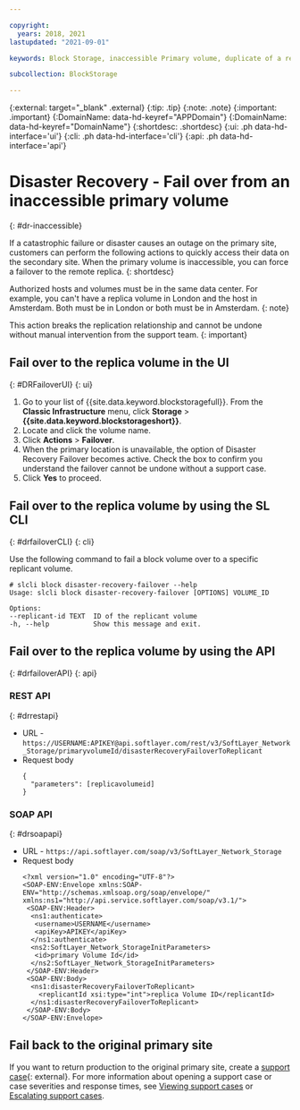 ```yaml
---

copyright:
  years: 2018, 2021
lastupdated: "2021-09-01"

keywords: Block Storage, inaccessible Primary volume, duplicate of a replica volume, Disaster Recovery, volume duplication, replication, failover, failback

subcollection: BlockStorage

---
```

{:external: target="_blank" .external}
{:tip: .tip}
{:note: .note}
{:important: .important}
{:DomainName: data-hd-keyref="APPDomain"}
{:DomainName: data-hd-keyref="DomainName"}
{:shortdesc: .shortdesc}
{:ui: .ph data-hd-interface='ui'}
{:cli: .ph data-hd-interface='cli'}
{:api: .ph data-hd-interface='api'}

# Disaster Recovery - Fail over from an inaccessible primary volume
{: #dr-inaccessible}

If a catastrophic failure or disaster causes an outage on the primary site, customers can perform the following actions to quickly access their data on the secondary site. When the primary volume is inaccessible, you can force a failover to the remote replica.
{: shortdesc}

Authorized hosts and volumes must be in the same data center. For example, you can't have a replica volume in London and the host in Amsterdam. Both must be in London or both must be in Amsterdam.
{: note}

This action breaks the replication relationship and cannot be undone without manual intervention from the support team.
{: important}

## Fail over to the replica volume in the UI
{: #DRFailoverUI}
{: ui}

1. Go to your list of {{site.data.keyword.blockstoragefull}}. From the **Classic Infrastructure** menu, click **Storage** > **{{site.data.keyword.blockstorageshort}}**.
2. Locate and click the volume name.
3. Click **Actions** > **Failover**.
4. When the primary location is unavailable, the option of Disaster Recovery Failover becomes active. Check the box to confirm you understand the failover cannot be undone without a support case.
5. Click **Yes** to proceed.

## Fail over to the replica volume by using the SL CLI
{: #drfailoverCLI}
{: cli}

Use the following command to fail a block volume over to a specific replicant volume.
  ```
  # slcli block disaster-recovery-failover --help
  Usage: slcli block disaster-recovery-failover [OPTIONS] VOLUME_ID

  Options:
  --replicant-id TEXT  ID of the replicant volume
  -h, --help           Show this message and exit.
  ```

## Fail over to the replica volume by using the API
{: #drfailoverAPI}
{: api}

### REST API
{: #drrestapi}

* URL - `https://USERNAME:APIKEY@api.softlayer.com/rest/v3/SoftLayer_Network_Storage/primaryvolumeId/disasterRecoveryFailoverToReplicant`
* Request body
  ```
  {
    "parameters": [replicavolumeid]
  }
  ```

### SOAP API
{: #drsoapapi}

* URL - `https://api.softlayer.com/soap/v3/SoftLayer_Network_Storage`
* Request body
  ```
  <?xml version="1.0" encoding="UTF-8"?>
  <SOAP-ENV:Envelope xmlns:SOAP-ENV="http://schemas.xmlsoap.org/soap/envelope/" xmlns:ns1="http://api.service.softlayer.com/soap/v3.1/">
   <SOAP-ENV:Header>
    <ns1:authenticate>
     <username>USERNAME</username>
     <apiKey>APIKEY</apiKey>
    </ns1:authenticate>
    <ns2:SoftLayer_Network_StorageInitParameters>
     <id>primary Volume Id</id>
    </ns2:SoftLayer_Network_StorageInitParameters>
   </SOAP-ENV:Header>
   <SOAP-ENV:Body>
    <ns1:disasterRecoveryFailoverToReplicant>
      <replicantId xsi:type="int">replica Volume ID</replicantId>
    </ns1:disasterRecoveryFailoverToReplicant>
   </SOAP-ENV:Body>
  </SOAP-ENV:Envelope>
  ```

## Fail back to the original primary site

If you want to return production to the original primary site, create a [support case](https://cloud.ibm.com/unifiedsupport/supportcenter){: external}. For more information about opening a support case or case severities and response times, see [Viewing support cases](/docs/get-support?topic=get-support-managing-support-cases) or [Escalating support cases](/docs/get-support?topic=get-support-escalation).
